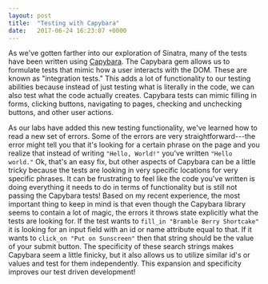 ```yaml
---
layout: post
title:  "Testing with Capybara"
date:   2017-06-24 16:23:07 +0000
---
```



As we've gotten farther into our exploration of Sinatra, many of the tests have been written using [Capybara](https://github.com/teamcapybara/capybara). The Capybara gem allows us to formulate tests that mimic how a user interacts with the DOM. These are known as "integration tests." This adds a lot of functionality to our testing abilities because instead of just testing what is literally in the code, we can also test what the code actually creates. Capybara tests can mimic filling in forms, clicking buttons, navigating to pages, checking and unchecking buttons, and other user actions.

As our labs have added this new testing functionality, we've learned how to read a new set of errors. Some of the errors are very straightforward---the error might tell you that it's looking for a certain phrase on the page and you realize that instead of writing `"Hello, World!"` you've written `"Hello world."` Ok, that's an easy fix, but other aspects of Capybara can be a little tricky because the tests are looking in very specific locations for very specific phrases. It can be frustrating to feel like the code you've written is doing everything it needs to do in terms of functionality but is still not passing the Capybara tests! Based on my recent experience, the most important thing to keep in mind is that even though the Capybara library seems to contain a lot of magic, the errors it throws state explicitly what the tests are looking for. If the test wants to `fill_in "Bramble Berry Shortcake"` it is looking for an input field with an id or name attribute equal to that. If it wants to `click_on "Put on Sunscreen"` then that string should be the value of your submit button. The specificity of these search strings makes Capybara seem a little finicky, but it also allows us to utilize similar id's or values and test for them independently. This expansion and specificity improves our test driven development!
